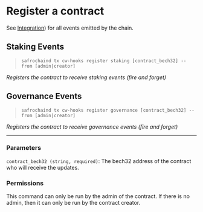 # Register a contract

See [Integration](./06_integration.md)) for all events emitted by the chain.

## Staking Events

> `safrochaind tx cw-hooks register staking [contract_bech32] --from [admin|creator]`

*Registers the contract to receive staking events (fire and forget)*

## Governance Events

> `safrochaind tx cw-hooks register governance [contract_bech32] --from [admin|creator]`

*Registers the contract to receive governance events (fire and forget)*

---

### Parameters

`contract_bech32 (string, required)`: The bech32 address of the contract who will receive the updates.

### Permissions

This command can only be run by the admin of the contract. If there is no admin, then it can only be run by the contract creator.
